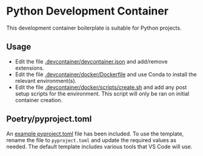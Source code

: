 # Python Development Container

This development container boilerplate is suitable for Python projects.

## Usage

- Edit the file [.devcontainer/devcontainer.json](.devcontainer/devcontainer.json) and add/remove extensions.
- Edit the file [.devcontainer/docker/Dockerfile](.devcontainer/docker/Dockerfile) and use Conda to install the relevant environment(s).
- Edit the file [.devcontainer/docker/scripts/create.sh](.devcontainer/docker/scripts/create.sh) and add any post setup scripts for the environment. This script will only be ran on initial container creation.

## Poetry/pyproject.toml

An [example pyproject.toml](pyproject.toml.example) file has been included. To use the template, rename the file to `pyproject.toml` and update the required values as needed. The default template includes various tools that VS Code will use.
